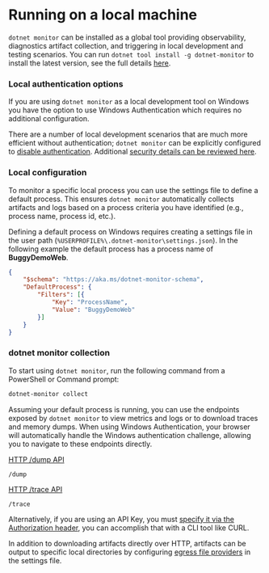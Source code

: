 # Running on a local machine

`dotnet monitor` can be installed as a global tool providing observability, diagnostics artifact collection, and triggering in local development and testing scenarios. You can run `dotnet tool install -g dotnet-monitor` to install the latest version, see the full details [here](./setup.md#net-core-global-tool).

### Local authentication options

If you are using `dotnet monitor` as a local development tool on Windows you have the option to use Windows Authentication which requires no additional configuration.

There are a number of local development scenarios that are much more efficient without authentication; `dotnet monitor` can be explicitly configured to [disable authentication](./authentication.md#disabling-authentication). Additional [security details can be reviewed here](./authentication.md#windows-authentication).

### Local configuration

To monitor a specific local process you can use the settings file to define a default process. This ensures `dotnet monitor` automatically collects artifacts and logs based on a process criteria you have identified (e.g., process name, process id, etc.).

Defining a default process on Windows requires creating a settings file in the user path (`%USERPROFILE%\.dotnet-monitor\settings.json`). In the following example the default process has a process name of __BuggyDemoWeb__.

```json
{
    "$schema": "https://aka.ms/dotnet-monitor-schema",
    "DefaultProcess": {
        "Filters": [{
            "Key": "ProcessName",
            "Value": "BuggyDemoWeb"
        }]
    }
}
```

### dotnet monitor collection

To start using `dotnet monitor`, run the following command from a PowerShell or Command prompt:

```cmd
dotnet-monitor collect
```

Assuming your default process is running, you can use the endpoints exposed by `dotnet monitor` to view metrics and logs or to download traces and memory dumps. When using Windows Authentication, your browser will automatically handle the Windows authentication challenge, allowing you to navigate to these endpoints directly. 

[HTTP /dump API](./api/dump.md)
```http
/dump 
```

[HTTP /trace API](./api/trace-get.md)
```http
/trace
```

Alternatively, if you are using an API Key, you must [specify it via the Authorization header](./authentication.md#authenticating-requests), you can accomplish that with a CLI tool like CURL.

In addition to downloading artifacts directly over HTTP, artifacts can be output to specific local directories by configuring [egress file providers](./configuration.md#filesystem-egress-provider) in the settings file.
